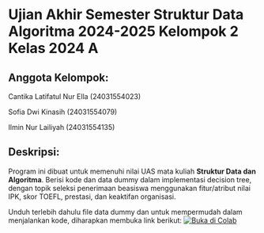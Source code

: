 # Ujian Akhir Semester Struktur Data Algoritma 2024-2025 Kelompok 2 Kelas 2024 A

## Anggota Kelompok:
Cantika Latifatul Nur Ella (24031554023)

Sofia Dwi Kinasih (24031554079)

Ilmin Nur Lailiyah (24031554135)

## Deskripsi:
Program ini dibuat untuk memenuhi nilai UAS mata kuliah **Struktur Data dan Algoritma**. 
Berisi kode dan data dummy dalam implementasi decision tree, 
dengan topik seleksi penerimaan beasiswa menggunakan fitur/atribut nilai IPK, skor TOEFL, prestasi, dan keaktifan organisasi.

Unduh terlebih dahulu file data dummy dan untuk mempermudah dalam menjalankan kode, diharapkan membuka link berikut:
[![Buka di Colab](https://colab.research.google.com/assets/colab-badge.svg)](https://colab.research.google.com/github/cantikaalne16/UAS-SDA-2024A-KELOMPOK2/blob/main/Kode_Kel_2_2024_A.ipynb)
